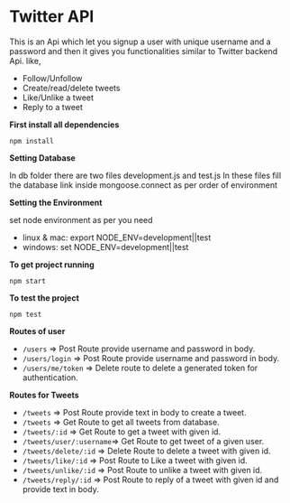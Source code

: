 # Twitter API
This is an Api which let you signup a user with unique username and a password and then it gives you functionalities similar to Twitter backend Api. like,

- Follow/Unfollow
- Create/read/delete tweets
- Like/Unlike a tweet
- Reply to a tweet


**First install all dependencies** 

`npm install`


**Setting Database**

In db folder there are two files development.js and test.js In these files fill the database link inside mongoose.connect as per order of environment

**Setting the Environment**

set node environment as per you need 
- linux & mac: export NODE_ENV=development||test
- windows: set NODE_ENV=development||test


**To get project running**

`npm start`

**To test the project** 

`npm test`



**Routes of user**
- `/users`         =>  Post Route provide username and password in body.
- `/users/login`   =>  Post Route provide username and password in body. 
- `/users/me/token` => Delete route to delete a generated token for authentication.

**Routes for Tweets**
- `/tweets`            =>    Post Route provide text in body to create a tweet.
- `/tweets`            =>    Get Route to get all tweets from database.
- `/tweets/:id`        =>    Get Route to get a tweet with given id.
- `/tweets/user/:username`=> Get Route to get tweet of a given user.
- `/tweets/delete/:id`  =>   Delete Route to delete a tweet with given id.
- `/tweets/like/:id`    =>   Post Route to Like a tweet with given id.
- `/tweets/unlike/:id`  =>   Post Route to unlike a tweet with given id.
- `/tweets/reply/:id`   =>  Post Route to reply of a tweet with given id and provide text in body.